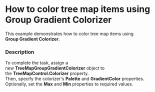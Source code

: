 # How to color tree map items using Group Gradient Colorizer


This example demonstrates how to color tree map items using <strong>Group Gradient Colorizer</strong>.


<h3>Description</h3>

To complete the task, assign&nbsp;a new&nbsp;<strong>TreeMapGroupGradientColorizer</strong>&nbsp;object&nbsp;to the&nbsp;<strong>TreeMapControl.Colorizer</strong>&nbsp;property.<br />Then, specify the colorizer's&nbsp;<strong>Palette</strong>&nbsp;and&nbsp;<strong>GradientColor</strong>&nbsp;properties.<br />Optionally, set the <strong>Max</strong> and <strong>Min</strong> properties to required values.

<br/>


